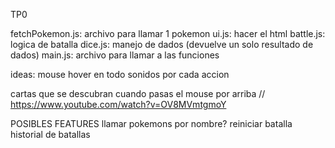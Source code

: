 TP0

fetchPokemon.js: archivo para llamar 1 pokemon 
ui.js: hacer el html
battle.js: logica de batalla
dice.js: manejo de dados (devuelve un solo resultado de dados)
main.js: archivo para llamar a las funciones

ideas:
mouse hover en todo
sonidos por cada accion

cartas que se descubran cuando pasas el mouse por arriba
// https://www.youtube.com/watch?v=OV8MVmtgmoY

POSIBLES FEATURES
llamar pokemons por nombre?
reiniciar batalla
historial de batallas